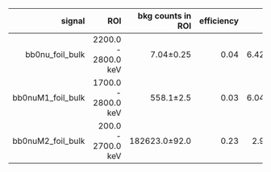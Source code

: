 | **signal**          | **ROI**             | **bkg counts in ROI** | **efficiency** | **t12** |
|--------------------:|--------------------:|----------------------:|---------------:|--------:|
| bb0nu\_foil\_bulk   | 2200.0 - 2800.0 keV | 7.04±0.25             | 0.04           | 6.42e23 |
| bb0nuM1\_foil\_bulk | 1700.0 - 2800.0 keV | 558.1±2.5             | 0.03           | 6.04e22 |
| bb0nuM2\_foil\_bulk | 200.0 - 2700.0 keV  | 182623.0±92.0         | 0.23           | 2.9e22  |
